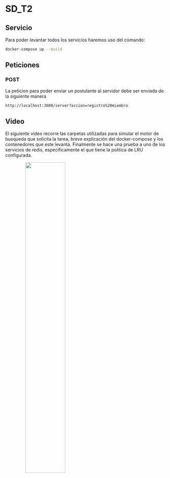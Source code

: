 # SD_T2

## Servicio
Para poder levantar todos los servicios haremos uso del comando:
```sh
docker-compose up --build
```

## Peticiones
### POST
La peticion para poder enviar un postulante al servidor debe ser enviada de la siguiente manera
```sh
http://localhost:3000/server?accion=registro%20miembro
```

## Video
El siguiente video recorre las carpetas utilizadas para simular el motor de busqueda que solicita la tarea, breve explicación del docker-compose y los contenedores que este levanta. 
Finalmente se hace una prueba a uno de los servicios de redis, especificamente el que tiene la politica de LRU configurada.

<div style="text-align:center">
<a href="https://drive.google.com/file/d/1LQv0tc2ccAHVXz33j5_tMLUp2abaTp1d/view?usp=share_link"><img src="https://i.morioh.com/2019/11/18/52dc748d7db2.jpg" align="left" height="50%" width="50%" ></a>
</div>
